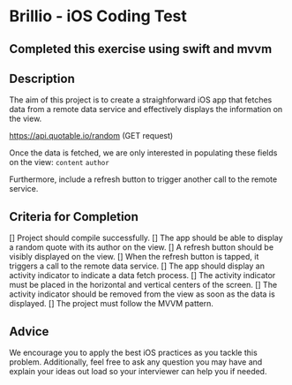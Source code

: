 #  Brillio - iOS Coding Test

## Completed this exercise using swift and mvvm

## Description

The aim of this project is to create a straighforward iOS app that fetches data from a remote data 
service and effectively displays the information on the view.

https://api.quotable.io/random (GET request) 

Once the data is fetched, we are only interested in populating these fields on the view:
`content`
`author`

Furthermore, include a refresh button to trigger another call to the remote service.

## Criteria for Completion

[] Project should compile successfully.
[] The app should be able to display a random quote with its author on the view.
[] A refresh button should be visibly displayed on the view.
[] When the refresh button is tapped, it triggers a call to the remote data service.
[] The app should display an activity indicator to indicate a data fetch process.
[] The activity indicator must be placed in the horizontal and vertical centers of the screen.
[] The activity indicator should be removed from the view as soon as the data is displayed.
[] The project must follow the MVVM pattern. 

## Advice

We encourage you to apply the best iOS practices as you tackle this problem. Additionally, feel free to 
ask any question you may have and explain your ideas out load so your interviewer can help you if needed.
